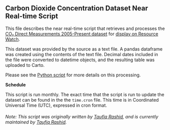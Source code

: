 ## Carbon Dioxide Concentration Dataset Near Real-time Script
This file describes the near real-time script that retrieves and processes the [CO₂ Direct Measurements 2005-Present dataset](https://climate.nasa.gov/vital-signs/carbon-dioxide/) for [display on Resource Watch](https://resourcewatch.org/data/explore/d287c201-4d7b-4b41-b352-edfcc6f96cb0).

This dataset was provided by the source as a text file. A pandas dataframe was created using the contents of the text file. Decimal dates included in the file were converted to datetime objects, and the resulting table was uploaded to Carto.

Please see the [Python script](https://github.com/resource-watch/nrt-scripts/blob/master/cli_045_gcc_co2_concentrations/contents/src/__init__.py) for more details on this processing.

**Schedule**

This script is run monthly. The exact time that the script is run to update the dataset can be found in the the `time.cron` file. This time is in Coordinated Universal Time (UTC), expressed in cron format.

###### Note: This script was originally written by [Taufiq Rashid](https://www.wri.org/profile/taufiq-rashid), and is currently maintained by [Taufiq Rashid](https://www.wri.org/profile/taufiq-rashid).
